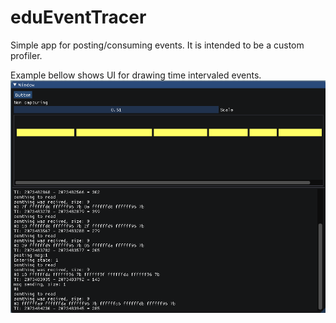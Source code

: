 # eduEventTracer
Simple app for posting/consuming events. 
It is intended to be a custom profiler.

Example bellow shows UI for drawing time intervaled events.
![](https://github.com/m16a/eduEventTracer/blob/master/ui.png)
